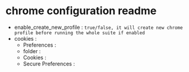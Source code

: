 # chrome configuration readme 
  * enable_create_new_profile : `true/false, it will create new chrome profile before running the whole suite if enabled` 
  * cookies : ` ` 
    * Preferences : ` ` 
    * folder : ` ` 
    * Cookies : ` ` 
    * Secure Preferences : ` ` 
